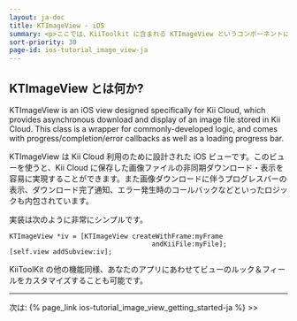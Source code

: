 ```yaml
---
layout: ja-doc
title: KTImageView - iOS
summary: <p>ここでは、KiiToolkit に含まれる KTImageView というコンポーネントについて解説してきます。</p><p class="note center">KiiToolkit に関する詳細は<a href="http://blog.kii.com/?p=190">こちら</a>を確認してください。</p>
sort-priority: 30
page-id: ios-tutorial_image_view-ja
---
```

## KTImageView とは何か?

KTImageView is an iOS view designed specifically for Kii Cloud, which provides asynchronous download and display of an image file stored in Kii Cloud. This class is a wrapper for commonly-developed logic, and comes with progress/completion/error callbacks as well as a loading progress bar.

KTImageView は Kii Cloud 利用のために設計された iOS ビューです。このビューを使うと、Kii Cloud に保存した画像ファイルの非同期ダウンロード・表示を容易に実現することができます。また画像ダウンロードに伴うプログレスバーの表示、ダウンロード完了通知、エラー発生時のコールバックなどといったロジックも内包されています。

実装は次のように非常にシンプルです。

```objc
KTImageView *iv = [KTImageView createWithFrame:myFrame
                                    andKiiFile:myFile];
[self.view addSubview:iv];
```

KiiToolKit の他の機能同様、あなたのアプリにあわせてビューのルック＆フィールをカスタマイズすることも可能です。

----

次は: {% page_link ios-tutorial_image_view_getting_started-ja %} &gt;&gt;
